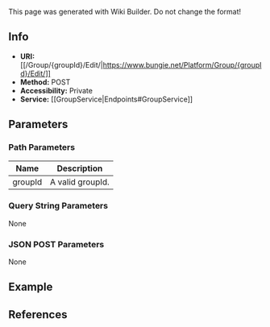 <span class="wiki-builder">This page was generated with Wiki Builder. Do not change the format!</span>

## Info

* **URI:** [[/Group/{groupId}/Edit/|https://www.bungie.net/Platform/Group/{groupId}/Edit/]]
* **Method:** POST
* **Accessibility:** Private
* **Service:** [[GroupService|Endpoints#GroupService]]

## Parameters
### Path Parameters
Name | Description
---- | -----------
groupId | A valid groupId.

### Query String Parameters
None

### JSON POST Parameters
None

## Example


## References
